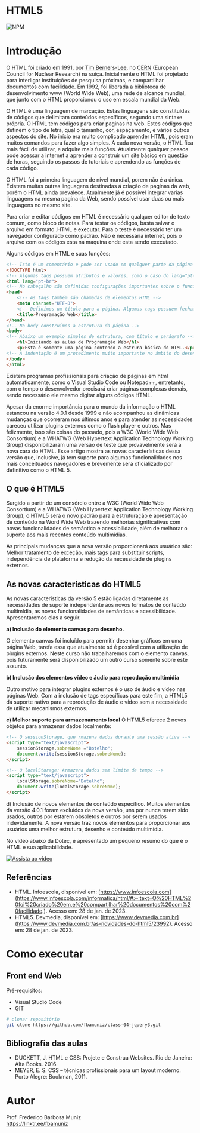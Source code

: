 # HTML5
![NPM](https://img.shields.io/npm/l/react)
# Introdução

O HTML foi criado em 1991, por [Tim Berners-Lee](https://pt.wikipedia.org/wiki/Tim_Berners-Lee), no [CERN](https://pt.wikipedia.org/wiki/Organiza%C3%A7%C3%A3o_Europeia_para_a_Pesquisa_Nuclear) (European Council for Nuclear Research) na suíça. Inicialmente o HTML foi projetado para interligar instituições de pesquisa próximas, e compartilhar documentos com facilidade. Em 1992, foi liberada a biblioteca de desenvolvimento www (World Wide Web), uma rede de alcance mundial, que junto com o HTML proporcionou o uso em escala mundial da Web.

O HTML é uma linguagem de marcação. Estas linguagens são constituídas de códigos que delimitam conteúdos específicos, segundo uma sintaxe própria. O HTML tem códigos para criar paginas na web. Estes códigos que definem o tipo de letra, qual o tamanho, cor, espaçamento, e vários outros aspectos do site. No início era muito complicado aprender HTML, pois eram muitos comandos para fazer algo simples. A cada nova versão, o HTML fica mais fácil de utilizar, e adquire mais funções. Atualmente qualquer pessoa pode acessar a internet a aprender a construir um site básico em questão de horas, seguindo os passos de tutoriais e aprendendo as funções de cada código.

O HTML foi a primeira linguagem de nível mundial, porem não é a única. Existem muitas outras linguagens destinadas á criação de paginas da web, porém o HTML ainda prevalece. Atualmente já é possível integrar varias linguagens na mesma pagina da Web, sendo possível usar duas ou mais linguagens no mesmo site.

Para criar e editar códigos em HTML é necessário qualquer editor de texto comum, como bloco de notas. Para testar os códigos, basta salvar o arquivo em formato .HTML e executar. Para o teste é necessário ter um navegador configurado como padrão. Não é necessária internet, pois o arquivo com os códigos esta na maquina onde esta sendo executado.

Alguns códigos em HTML e suas funções:

```html
<!-- Isto é um comentário e pode ser usado em qualquer parte da página -->
<!DOCTYPE html>
<!-- Algumas tags possuem atributos e valores, como o caso do lang="pt-br" -->
<html lang="pt-br">
<!-- No cabeçalho são definidas configurações importantes sobre o funcionamento da página -->    
<head>
    <!-- As tags também são chamadas de elementos HTML -->
    <meta charset="UTF-8">
    <!-- Definimos um título para a página. Algumas tags possuem fechamento, como o caso de </title> -->
    <title>Programação Web</title>
</head>
<!-- No body construímos a estrutura da página -->
<body>
<!-- Abaixo um exemplo simples de estrutura, com título e parágrafo -->    
    <h1>Iniciando as aulas de Programação Web</h1>
    <p>Esta é somente uma página contendo a estrura básica do HTML.</p>
<!-- A indentação é um procedimento muito importante no âmbito do desenvolvimento de sistemas -->    
</body>
</html>
```

Existem programas profissionais para criação de páginas em html automaticamente, como o Visual Studio Code ou Notepad++, entretanto, com o tempo o desenvolvedor precisará criar páginas complexas demais, sendo necessário ele mesmo digitar alguns códigos HTML.

Apesar da enorme importância para o mundo da informação o HTML estancou na versão 4.0.1 desde 1999 e não acompanhou as dinâmicas mudanças que ocorreram nos últimos anos e para atender as necessidades careceu utilizar plugins externos como o flash player e outros. Mas felizmente, isso são coisas do passado, pois a W3C (World Wide Web Consortium) e a WHATWG (Web Hypertext Application Technology Working Group) disponibilizaram uma versão de teste que provavelmente será a nova cara do HTML. Esse artigo mostra as novas características dessa versão que, inclusive, já tem suporte para algumas funcionalidades nos mais conceituados navegadores e brevemente será oficializado por definitivo como o HTML 5.

## O que é HTML5

Surgido a partir de um consórcio entre a W3C (World Wide Web Consortium) e a WHATWG (Web Hypertext Application Technology Working Group), o HTML5 será o novo padrão para a estruturação e apresentação de conteúdo na Word Wide Web trazendo melhorias significativas com novas funcionalidades de semântica e acessibilidade, além de melhorar o suporte aos mais recentes conteúdo multimídias.

As principais mudanças que a nova versão proporcionará aos usuários são: Melhor tratamento de exceção, mais tags para substituir scripts, independência de plataforma e redução da necessidade de plugins externos.

## As novas características do HTML5

As novas características da versão 5 estão ligadas diretamente as necessidades de suporte independente aos novos formatos de conteúdo multimídia, as novas funcionalidades de semânticas e acessibilidade. Apresentaremos elas a seguir.

**a) Inclusão do elemento canvas para desenho.**

O elemento canvas foi incluído para permitir desenhar gráficos em uma página Web, tarefa essa que atualmente só é possível com a utilização de plugins externos. Neste curso não trabalharemos com o elemento canvas, pois futuramente será disponibilizado um outro curso somente sobre este assunto.

**b) Inclusão dos elementos vídeo e áudio para reprodução multimídia**

Outro motivo para integrar plugins externos é o uso de áudio e vídeo nas páginas Web. Com a inclusão de tags específicas para este fim, a HTML5 dá suporte nativo para a reprodução de áudio e vídeo sem a necessidade de utilizar mecanismos externos. 

**c) Melhor suporte para armazenamento local**
O HTML5 oferece 2 novos objetos para armazenar dados localmente:

```html
<!-- O sessionStorage, que rmazena dados durante uma sessão ativa -->
<script type="text/javascript">
	sessionStorage.sobreNome ="Botelho";
	document.write(sessionStorage.sobreNome);
</script>

<!-- O localStorage: Armazena dados sem limite de tempo -->
<script type="text/javascript">
	localStorage.sobreNome="Botelho";
	document.write(localStorage.sobreNome);
</script>
```

d) Inclusão de novos elementos de conteúdo específico.
Muitos elementos da versão 4.0.1 foram excluídos da nova versão, uns por nunca terem sido usados, outros por estarem obsoletos e outros por serem usados indevidamente. A nova versão traz novos elementos para proporcionar aos usuários uma melhor estrutura, desenho e conteúdo multimídia.

















No vídeo abaixo da Dotec, é apresentado um pequeno resumo do que é o HTML e sua aplicabilidade. 

[![Assista ao vídeo](https://img.youtube.com/vi/Tld2CrT5c2s/maxresdefault.jpg)](https://www.youtube.com/watch?v=Tld2CrT5c2s)

## Referências

- HTML. Infoescola, disponível em: [https://www.infoescola.com](https://www.infoescola.com/informatica/html/#:~:text=O%20HTML%20foi%20criado%20em,e%20compartilhar%20documentos%20com%20facilidade.). Acesso em: 28 de jan. de 2023.
- HTML5. Devmedia, disponível em: [https://www.devmedia.com.br](https://www.devmedia.com.br/as-novidades-do-html5/23992). Acesso em: 28 de jan. de 2023.

# Como executar

## Front end Web
Pré-requisitos: 
- Visual Studio Code
- GIT

```bash
# clonar repositório
git clone https://github.com/fbamuniz/class-04-jquery3.git

```

## Bibliografia das aulas

- DUCKETT, J. HTML e CSS: Projete e Construa Websites. Rio de Janeiro: Alta Books. 2016.
- MEYER, E. S. CSS – técnicas profissionais para um layout moderno. Porto Alegre: Bookman, 2011.


# Autor

Prof. Frederico Barbosa Muniz<br>
https://linktr.ee/fbamuniz
